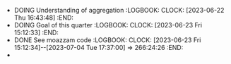 - DOING Understanding of aggregation
  :LOGBOOK:
  CLOCK: [2023-06-22 Thu 16:43:48]
  :END:
- DOING Goal of this quarter
  :LOGBOOK:
  CLOCK: [2023-06-23 Fri 15:12:33]
  :END:
- DONE See moazzam code
  :LOGBOOK:
  CLOCK: [2023-06-23 Fri 15:12:34]--[2023-07-04 Tue 17:37:00] =>  266:24:26
  :END:
-